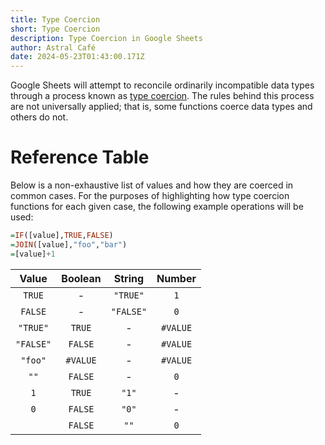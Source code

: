 ```yaml
---
title: Type Coercion
short: Type Coercion
description: Type Coercion in Google Sheets
author: Astral Café
date: 2024-05-23T01:43:00.171Z
---
```

Google Sheets will attempt to reconcile ordinarily incompatible data types through a process known as [type coercion](https://developer.mozilla.org/en-US/docs/Glossary/Type_coercion). The rules behind this process are not universally applied; that is, some functions coerce data types and others do not.

# Reference Table
Below is a non-exhaustive list of values and how they are coerced in common cases. For the purposes of highlighting how type coercion functions for each given case, the following example operations will be used:

```haskell
=IF([value],TRUE,FALSE)
=JOIN([value],"foo","bar")
=[value]+1
```

**Value**|**Boolean**|**String**|**Number**
|:-:|:-:|:-:|:-:|
|`TRUE`|-|`"TRUE"`|`1`|
|`FALSE`|-|`"FALSE"`|`0`|
|`"TRUE"`|`TRUE`|-|`#VALUE`|
|`"FALSE"`|`FALSE`|-|`#VALUE`|
|`"foo"`|`#VALUE`|-|`#VALUE`|
|`""`|`FALSE`|-|`0`|
|`1`|`TRUE`|`"1"`|-|
|`0`|`FALSE`|`"0"`|-|
| |`FALSE`|`""`|`0`|
